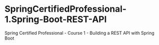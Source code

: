 # SpringCertifiedProfessional-1.Spring-Boot-REST-API
Spring Certified Professional - Course 1 - Building a REST API with Spring Boot
